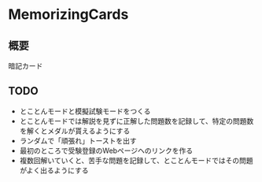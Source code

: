 # MemorizingCards

## 概要
暗記カード

## TODO
- とことんモードと模擬試験モードをつくる
- とことんモードでは解説を見ずに正解した問題数を記録して、特定の問題数を解くとメダルが貰えるようにする
- ランダムで「頑張れ」トーストを出す
- 最初のところで受験登録のWebページヘのリンクを作る
- 複数回解いていくと、苦手な問題を記録して、とことんモードではその問題がよく出るようにする